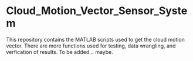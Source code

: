 # Cloud_Motion_Vector_Sensor_System

This repository contains the MATLAB scripts used to get the cloud motion vector. There are more functions used for testing, data wrangling, and verfication of results. To be added... maybe.
